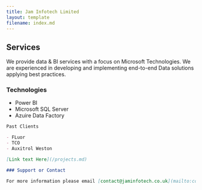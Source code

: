 ```yaml
---
title: Jam Infotech Limited
layout: template
filename: index.md
--- 
```

## Services

We provide data & BI services with a focus on Microsoft Technologies. We are experienced in developing and implementing end-to-end Data solutions applying best practices. 

### Technologies
- Power BI
- Microsoft SQL Server
- Azuire Data Factory


```markdown
Past Clients

- FLuor
- TCO
- Auxitrol Weston

[Link text Here](/projects.md)

### Support or Contact

For more information please email [contact@jaminfotech.co.uk](mailto:contact@jaminfotech.co.uk)
